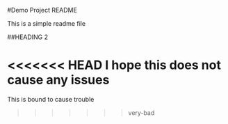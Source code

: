 #Demo Project README

This is a simple readme file

##HEADING 2

<<<<<<< HEAD
I hope this does not cause any issues
=======
This is bound to cause trouble

>>>>>>> very-bad
